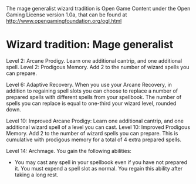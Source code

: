 The mage generalist wizard tradition is Open Game Content under the
Open Gaming License version 1.0a, that can be found at
http://www.opengamingfoundation.org/ogl.html

Wizard tradition: Mage generalist
======================

Level 2: Arcane Prodigy. Learn one additional cantrip, and one additional spell.
Level 2: Prodigous Memory. Add 2 to the number of wizard spells you can prepare.

Level 6: Adaptive Recovery. When you use your Arcane Recovery, in
addition to regaining spell slots you can choose to replace a number
of prepared spells with different spells from your spellbook. The
number of spells you can replace is equal to one-third your wizard
level, rounded down.

Level 10: Improved Arcane Prodigy: Learn one additional cantrip, and one additional wizard spell of a level you can cast.
Level 10: Improved Prodigous Memory. Add 2 to the number of wizard
spells you can prepare. This is cumulative with prodigous memory for a total
of 4 extra prepared spells.

Level 14: Archmage. You gain the following abilities:
  * You may cast any spell in your spellbook even if you have not
    prepared it. You must expend a spell slot as normal. You regain
    this ability after taking a long rest.
